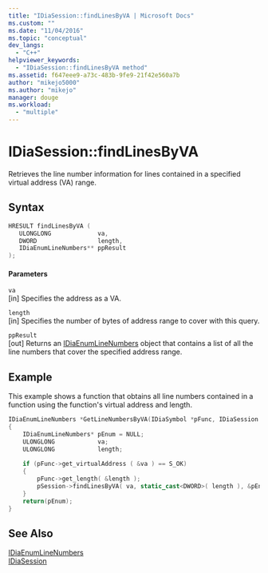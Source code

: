 ```yaml
---
title: "IDiaSession::findLinesByVA | Microsoft Docs"
ms.custom: ""
ms.date: "11/04/2016"
ms.topic: "conceptual"
dev_langs: 
  - "C++"
helpviewer_keywords: 
  - "IDiaSession::findLinesByVA method"
ms.assetid: f647eee9-a73c-483b-9fe9-21f42e560a7b
author: "mikejo5000"
ms.author: "mikejo"
manager: douge
ms.workload: 
  - "multiple"
---
```

# IDiaSession::findLinesByVA
Retrieves the line number information for lines contained in a specified virtual address (VA) range.  
  
## Syntax  
  
```C++  
HRESULT findLinesByVA (   
   ULONGLONG             va,  
   DWORD                 length,  
   IDiaEnumLineNumbers** ppResult  
);  
```  
  
#### Parameters  
 `va`  
 [in] Specifies the address as a VA.  
  
 `length`  
 [in] Specifies the number of bytes of address range to cover with this query.  
  
 `ppResult`  
 [out] Returns an [IDiaEnumLineNumbers](../../debugger/debug-interface-access/idiaenumlinenumbers.md) object that contains a list of all the line numbers that cover the specified address range.  
  
## Example  
 This example shows a function that obtains all line numbers contained in a function using the function's virtual address and length.  
  
```C++  
IDiaEnumLineNumbers *GetLineNumbersByVA(IDiaSymbol *pFunc, IDiaSession *pSession)  
{  
    IDiaEnumLineNumbers* pEnum = NULL;  
    ULONGLONG            va;  
    ULONGLONG            length;  
  
    if (pFunc->get_virtualAddress ( &va ) == S_OK)  
    {  
        pFunc->get_length( &length );  
        pSession->findLinesByVA( va, static_cast<DWORD>( length ), &pEnum );  
    }  
    return(pEnum);  
}  
```  
  
## See Also  
 [IDiaEnumLineNumbers](../../debugger/debug-interface-access/idiaenumlinenumbers.md)   
 [IDiaSession](../../debugger/debug-interface-access/idiasession.md)